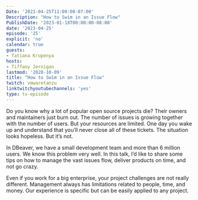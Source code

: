 ```yaml
---
Date: '2023-04-25T11:00:00-07:00'
Description: "How to Swim in an Issue Flow"
PublishDate: '2023-01-18T00:00:00-08:00'
date: '2023-04-25'
episode: '25'
explicit: 'no'
calendar: true
guests:
- Tatiana Krupenya
hosts:
- Tiffany Jernigan
lastmod: '2020-10-09'
title: "How to Swim in an Issue Flow"
twitch: vmwaretanzu
linktwitchyoutubechannels: 'yes'
type: tv-episode
---
```


Do you know why a lot of popular open source projects die? Their owners and maintainers just burn out. The number of issues is growing together with the number of users. But your resources are limited. One day you wake up and understand that you’ll never close all of these tickets. The situation looks hopeless. But it’s not.

In DBeaver, we have a small development team and more than 6 million users. We know this problem very well. In this talk, I’d like to share some tips on how to manage the vast issues flow, deliver products on time, and not go crazy. 

Even if you work for a big enterprise, your project challenges are not really different. Management always has limitations related to people, time, and money. Our experience is specific but can be easily applied to any project.